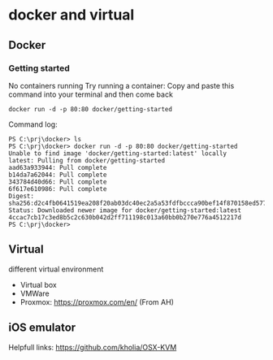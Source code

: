 # docker and virtual


## Docker
### Getting started

No containers running
Try running a container: Copy and paste this command into your terminal and then come back
```
docker run -d -p 80:80 docker/getting-started
```

Command log:

```
PS C:\prj\docker> ls
PS C:\prj\docker> docker run -d -p 80:80 docker/getting-started
Unable to find image 'docker/getting-started:latest' locally
latest: Pulling from docker/getting-started
aad63a933944: Pull complete
b14da7a62044: Pull complete
343784d40d66: Pull complete
6f617e610986: Pull complete
Digest: sha256:d2c4fb0641519ea208f20ab03dc40ec2a5a53fdfbccca90bef14f870158ed577
Status: Downloaded newer image for docker/getting-started:latest
4ccac7cb17c3ed8b5c2c630b042d2ff711198c013a60bb0b270e776a4512217d
PS C:\prj\docker>
```

## Virtual 

different virtual environment
* Virtual box
* VMWare
* Proxmox: https://proxmox.com/en/  (From AH)

## iOS emulator
Helpfull links: https://github.com/kholia/OSX-KVM
